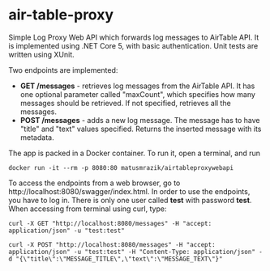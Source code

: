 # air-table-proxy
Simple Log Proxy Web API which forwards log messages to AirTable API. It is implemented using .NET Core 5, with basic authentication. Unit tests are written using XUnit.

Two endpoints are implemented:
  * **GET /messages** - retrieves log messages from the AirTable API. It has one optional parameter called "maxCount", which specifies how many messages should be retrieved. If not specified, retrieves all the messages.
  * **POST /messages** - adds a new log message. The message has to have "title" and "text" values specified. Returns the inserted message with its metadata.

The app is packed in a Docker container. To run it, open a terminal, and run
  ```
  docker run -it --rm -p 8080:80 matusmrazik/airtableproxywebapi
  ```
To access the endpoints from a web browser, go to http://localhost:8080/swagger/index.html. In order to use the endpoints, you have to log in. There is only one user called **test** with password **test**. When accessing from terminal using curl, type:
  ```
  curl -X GET "http://localhost:8080/messages" -H "accept: application/json" -u "test:test"
  ```
  ```
  curl -X POST "http://localhost:8080/messages" -H "accept: application/json" -u "test:test" -H "Content-Type: application/json" -d "{\"title\":\"MESSAGE_TITLE\",\"text\":\"MESSAGE_TEXT\"}"
  ```
